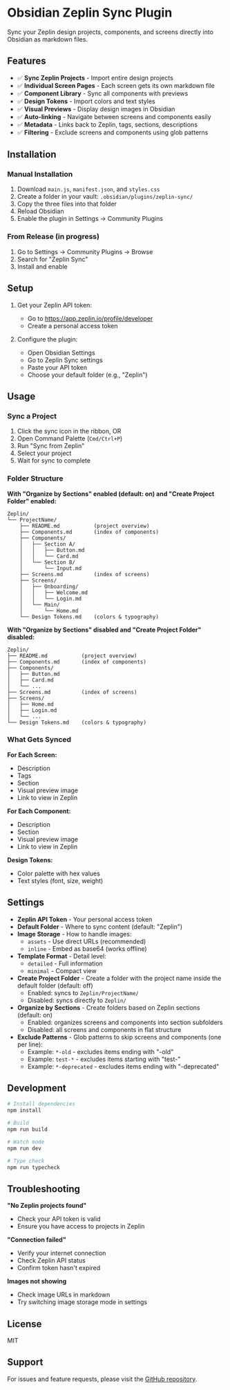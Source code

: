 # Obsidian Zeplin Sync Plugin

Sync your Zeplin design projects, components, and screens directly into Obsidian as markdown files.

## Features

- ✅ **Sync Zeplin Projects** - Import entire design projects
- ✅ **Individual Screen Pages** - Each screen gets its own markdown file
- ✅ **Component Library** - Sync all components with previews
- ✅ **Design Tokens** - Import colors and text styles
- ✅ **Visual Previews** - Display design images in Obsidian
- ✅ **Auto-linking** - Navigate between screens and components easily
- ✅ **Metadata** - Links back to Zeplin, tags, sections, descriptions
- ✅ **Filtering** - Exclude screens and components using glob patterns

## Installation

### Manual Installation

1. Download `main.js`, `manifest.json`, and `styles.css`
2. Create a folder in your vault: `.obsidian/plugins/zeplin-sync/`
3. Copy the three files into that folder
4. Reload Obsidian
5. Enable the plugin in Settings → Community Plugins

### From Release (in progress)

1. Go to Settings → Community Plugins → Browse
2. Search for "Zeplin Sync"
3. Install and enable

## Setup

1. Get your Zeplin API token:
   - Go to https://app.zeplin.io/profile/developer
   - Create a personal access token

2. Configure the plugin:
   - Open Obsidian Settings
   - Go to Zeplin Sync settings
   - Paste your API token
   - Choose your default folder (e.g., "Zeplin")

## Usage

### Sync a Project

1. Click the sync icon in the ribbon, OR
2. Open Command Palette (`Cmd/Ctrl+P`)
3. Run "Sync from Zeplin"
4. Select your project
5. Wait for sync to complete

### Folder Structure

**With "Organize by Sections" enabled (default: on) and "Create Project Folder" enabled:**

```
Zeplin/
└── ProjectName/
    ├── README.md           (project overview)
    ├── Components.md       (index of components)
    ├── Components/
    │   ├── Section A/
    │   │   ├── Button.md
    │   │   └── Card.md
    │   └── Section B/
    │       └── Input.md
    ├── Screens.md          (index of screens)
    ├── Screens/
    │   ├── Onboarding/
    │   │   ├── Welcome.md
    │   │   └── Login.md
    │   └── Main/
    │       └── Home.md
    └── Design Tokens.md    (colors & typography)
```

**With "Organize by Sections" disabled and "Create Project Folder" disabled:**

```
Zeplin/
├── README.md           (project overview)
├── Components.md       (index of components)
├── Components/
│   ├── Button.md
│   ├── Card.md
│   └── ...
├── Screens.md          (index of screens)
├── Screens/
│   ├── Home.md
│   ├── Login.md
│   └── ...
└── Design Tokens.md    (colors & typography)
```

### What Gets Synced

**For Each Screen:**
- Description
- Tags
- Section
- Visual preview image
- Link to view in Zeplin

**For Each Component:**
- Description
- Section
- Visual preview image
- Link to view in Zeplin

**Design Tokens:**
- Color palette with hex values
- Text styles (font, size, weight)

## Settings

- **Zeplin API Token** - Your personal access token
- **Default Folder** - Where to sync content (default: "Zeplin")
- **Image Storage** - How to handle images:
  - `assets` - Use direct URLs (recommended)
  - `inline` - Embed as base64 (works offline)
- **Template Format** - Detail level:
  - `detailed` - Full information
  - `minimal` - Compact view
- **Create Project Folder** - Create a folder with the project name inside the default folder (default: off)
  - Enabled: syncs to `Zeplin/ProjectName/`
  - Disabled: syncs directly to `Zeplin/`
- **Organize by Sections** - Create folders based on Zeplin sections (default: on)
  - Enabled: organizes screens and components into section subfolders
  - Disabled: all screens and components in flat structure
- **Exclude Patterns** - Glob patterns to skip screens and components (one per line):
  - Example: `*-old` - excludes items ending with "-old"
  - Example: `test-*` - excludes items starting with "test-"
  - Example: `*-deprecated` - excludes items ending with "-deprecated"

## Development

```bash
# Install dependencies
npm install

# Build
npm run build

# Watch mode
npm run dev

# Type check
npm run typecheck
```

## Troubleshooting

**"No Zeplin projects found"**
- Check your API token is valid
- Ensure you have access to projects in Zeplin

**"Connection failed"**
- Verify your internet connection
- Check Zeplin API status
- Confirm token hasn't expired

**Images not showing**
- Check image URLs in markdown
- Try switching image storage mode in settings

## License

MIT

## Support

For issues and feature requests, please visit the [GitHub repository](https://github.com/yourusername/obsidian-zeplin-sync).
